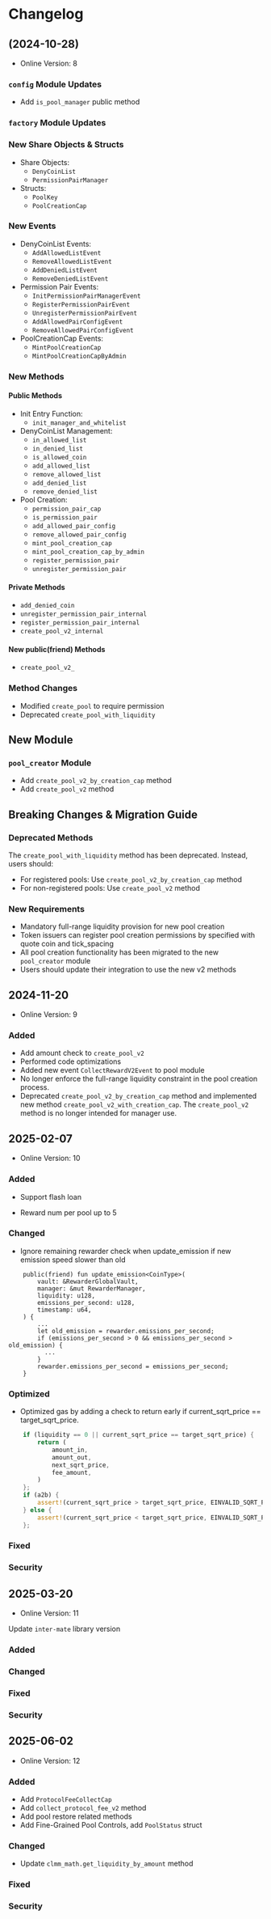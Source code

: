 # Changelog 

## (2024-10-28)
- Online Version: 8

### `config` Module Updates
- Add `is_pool_manager` public method

### `factory` Module Updates
### New Share Objects & Structs
- Share Objects:
  - `DenyCoinList`
  - `PermissionPairManager`
- Structs:
  - `PoolKey`
  - `PoolCreationCap`

### New Events
- DenyCoinList Events:
  - `AddAllowedListEvent`
  - `RemoveAllowedListEvent`
  - `AddDeniedListEvent`
  - `RemoveDeniedListEvent`
- Permission Pair Events:
  - `InitPermissionPairManagerEvent`
  - `RegisterPermissionPairEvent`
  - `UnregisterPermissionPairEvent`
  - `AddAllowedPairConfigEvent`
  - `RemoveAllowedPairConfigEvent`
- PoolCreationCap Events:
  - `MintPoolCreationCap`
  - `MintPoolCreationCapByAdmin`

### New Methods
#### Public Methods
- Init Entry Function:
  - `init_manager_and_whitelist`
- DenyCoinList Management:
  - `in_allowed_list`
  - `in_denied_list`
  - `is_allowed_coin`
  - `add_allowed_list`
  - `remove_allowed_list`
  - `add_denied_list`
  - `remove_denied_list`
- Pool Creation:
  - `permission_pair_cap`
  - `is_permission_pair`
  - `add_allowed_pair_config`
  - `remove_allowed_pair_config`
  - `mint_pool_creation_cap`
  - `mint_pool_creation_cap_by_admin`
  - `register_permission_pair`
  - `unregister_permission_pair`

#### Private Methods
- `add_denied_coin`
- `unregister_permission_pair_internal`
- `register_permission_pair_internal`
- `create_pool_v2_internal`

#### New public(friend) Methods
- `create_pool_v2_`

### Method Changes
- Modified `create_pool` to require permission
- Deprecated `create_pool_with_liquidity`

## New Module
### `pool_creator` Module
- Add `create_pool_v2_by_creation_cap` method
- Add `create_pool_v2` method

## Breaking Changes & Migration Guide
### Deprecated Methods
The `create_pool_with_liquidity` method has been deprecated. Instead, users should:
- For registered pools: Use `create_pool_v2_by_creation_cap` method
- For non-registered pools: Use `create_pool_v2` method

### New Requirements
- Mandatory full-range liquidity provision for new pool creation
- Token issuers can register pool creation permissions by specified with quote coin and tick_spacing
- All pool creation functionality has been migrated to the new `pool_creator` module
- Users should update their integration to use the new v2 methods

## 2024-11-20
- Online Version: 9

### Added
* Add amount check to `create_pool_v2`
* Performed code optimizations
* Added new event `CollectRewardV2Event` to pool module
* No longer enforce the full-range liquidity constraint in the pool creation process.
* Deprecated `create_pool_v2_by_creation_cap` method and implemented new method `create_pool_v2_with_creation_cap`. The `create_pool_v2` method is no longer intended for manager use.


## 2025-02-07
- Online Version: 10
### Added
- Support flash loan

- Reward num per pool up to 5

### Changed

- Ignore remaining rewarder check when update_emission if new emission speed slower than old

```
    public(friend) fun update_emission<CoinType>(
        vault: &RewarderGlobalVault,
        manager: &mut RewarderManager,
        liquidity: u128,
        emissions_per_second: u128,
        timestamp: u64,
    ) {
        ...
        let old_emission = rewarder.emissions_per_second;
        if (emissions_per_second > 0 && emissions_per_second > old_emission) {
          ...
        }
        rewarder.emissions_per_second = emissions_per_second;
    }
```
### Optimized
- Optimized gas by adding a check to return early if current_sqrt_price == target_sqrt_price.

```rust
    if (liquidity == 0 || current_sqrt_price == target_sqrt_price) {
        return (
            amount_in,
            amount_out,
            next_sqrt_price,
            fee_amount,
        )
    };
    if (a2b) {
        assert!(current_sqrt_price > target_sqrt_price, EINVALID_SQRT_PRICE_INPUT)
    } else {
        assert!(current_sqrt_price < target_sqrt_price, EINVALID_SQRT_PRICE_INPUT)
    };
```

### Fixed
### Security


## 2025-03-20
- Online Version: 11

Update `inter-mate` library version
### Added
### Changed

### Fixed
### Security


## 2025-06-02
- Online Version: 12
### Added
- Add `ProtocolFeeCollectCap`
- Add `collect_protocol_fee_v2` method
- Add pool restore related methods
- Add Fine-Grained Pool Controls, add `PoolStatus` struct
### Changed
- Update `clmm_math.get_liquidity_by_amount` method

### Fixed
### Security
